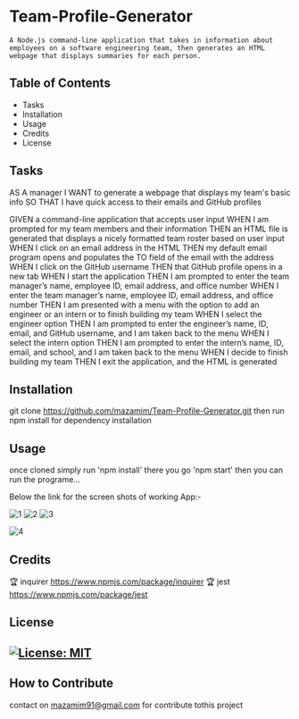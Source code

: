 
  
  # Team-Profile-Generator
    A Node.js command-line application that takes in information about employees on a software engineering team, then generates an HTML webpage that displays summaries for each person.

  ## Table of Contents 
  - Tasks
  - Installation
  - Usage
  - Credits
  - License

  ## Tasks

  AS A manager
I WANT to generate a webpage that displays my team's basic info
SO THAT I have quick access to their emails and GitHub profiles

GIVEN a command-line application that accepts user input
WHEN I am prompted for my team members and their information
THEN an HTML file is generated that displays a nicely formatted team roster based on user input
WHEN I click on an email address in the HTML
THEN my default email program opens and populates the TO field of the email with the address
WHEN I click on the GitHub username
THEN that GitHub profile opens in a new tab
WHEN I start the application
THEN I am prompted to enter the team manager’s name, employee ID, email address, and office number
WHEN I enter the team manager’s name, employee ID, email address, and office number
THEN I am presented with a menu with the option to add an engineer or an intern or to finish building my team
WHEN I select the engineer option
THEN I am prompted to enter the engineer’s name, ID, email, and GitHub username, and I am taken back to the menu
WHEN I select the intern option
THEN I am prompted to enter the intern’s name, ID, email, and school, and I am taken back to the menu
WHEN I decide to finish building my team
THEN I exit the application, and the HTML is generated
  
  ## Installation
  
 git clone https://github.com/mazamim/Team-Profile-Generator.git
then
run npm install for dependency installation
  
  ## Usage
  once cloned simply run 'npm install' there you go 'npm start' then you can run the programe...
  
  Below the link for the screen shots of working App:-
  
![1](https://user-images.githubusercontent.com/53158763/152712684-1f5e0481-9f65-4f68-af96-be6d70924e98.jpg)
![2](https://user-images.githubusercontent.com/53158763/152712695-76eee3d0-e555-4bef-bf8f-d1609dd5802e.jpg)
![3](https://user-images.githubusercontent.com/53158763/152713137-e0b40078-ed3f-49ad-bfe6-81b5d52d4fb9.jpg)


![4](https://user-images.githubusercontent.com/53158763/152713097-01a8a1dd-12c1-4845-afbf-29f9041c798e.jpg)
  
  ## Credits
  🏆 inquirer https://www.npmjs.com/package/inquirer
  🏆 jest https://www.npmjs.com/package/jest

  
  ## License
  
  [![License: MIT](https://img.shields.io/badge/License-MIT-yellow.svg)](https://opensource.org/licenses/MIT)
  ---

  
  ## How to Contribute
  contact on mazamim91@gmail.com for contribute tothis project
 
 
  
